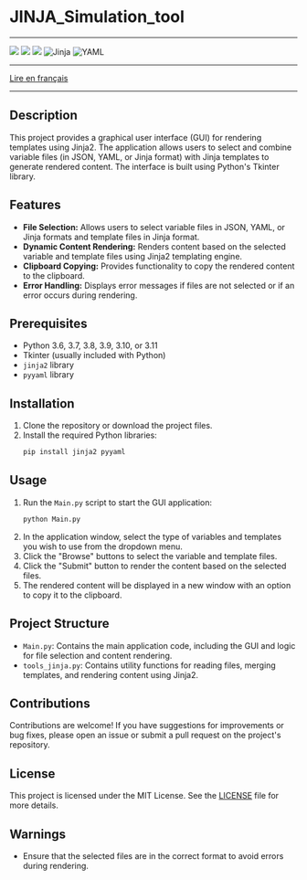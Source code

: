 # JINJA_Simulation_tool

---

![](https://img.shields.io/badge/PyCharm-000000.svg?&style=for-the-badge&logo=PyCharm&logoColor=white) ![](https://camo.githubusercontent.com/050fc4e602f25dd4fc337b873fbc62b7d393673a9f4b1e7529a9a61ea35485a5/68747470733a2f2f696d672e736869656c64732e696f2f62616467652f507974686f6e2d4646443433423f7374796c653d666f722d7468652d6261646765266c6f676f3d707974686f6e266c6f676f436f6c6f723d626c7565) ![](https://img.shields.io/badge/Python-3.11-<>.svg) ![Jinja](https://img.shields.io/badge/jinja-white.svg?style=for-the-badge&logo=jinja&logoColor=black) ![YAML](https://img.shields.io/badge/yaml-%23ffffff.svg?style=for-the-badge&logo=yaml&logoColor=151515)

---

[Lire en français](README_FR.md)

---

## Description
This project provides a graphical user interface (GUI) for rendering templates using Jinja2. The application allows users to select and combine variable files (in JSON, YAML, or Jinja format) with Jinja templates to generate rendered content. The interface is built using Python's Tkinter library.

## Features
- **File Selection:** Allows users to select variable files in JSON, YAML, or Jinja formats and template files in Jinja format.
- **Dynamic Content Rendering:** Renders content based on the selected variable and template files using Jinja2 templating engine.
- **Clipboard Copying:** Provides functionality to copy the rendered content to the clipboard.
- **Error Handling:** Displays error messages if files are not selected or if an error occurs during rendering.

## Prerequisites
- Python 3.6, 3.7, 3.8, 3.9, 3.10, or 3.11
- Tkinter (usually included with Python)
- `jinja2` library
- `pyyaml` library

## Installation
1. Clone the repository or download the project files.
2. Install the required Python libraries:
   ```bash
   pip install jinja2 pyyaml 
   ```

## Usage
1. Run the `Main.py` script to start the GUI application:
   ```bash
   python Main.py
   ```
2. In the application window, select the type of variables and templates you wish to use from the dropdown menu.
3. Click the "Browse" buttons to select the variable and template files.
4. Click the "Submit" button to render the content based on the selected files.
5. The rendered content will be displayed in a new window with an option to copy it to the clipboard.

## Project Structure
- `Main.py`: Contains the main application code, including the GUI and logic for file selection and content rendering.
- `tools_jinja.py`: Contains utility functions for reading files, merging templates, and rendering content using Jinja2.

## Contributions
Contributions are welcome! If you have suggestions for improvements or bug fixes, please open an issue or submit a pull request on the project's repository.

## License
This project is licensed under the MIT License. See the [LICENSE](LICENSE.txt) file for more details.

## Warnings
- Ensure that the selected files are in the correct format to avoid errors during rendering.
